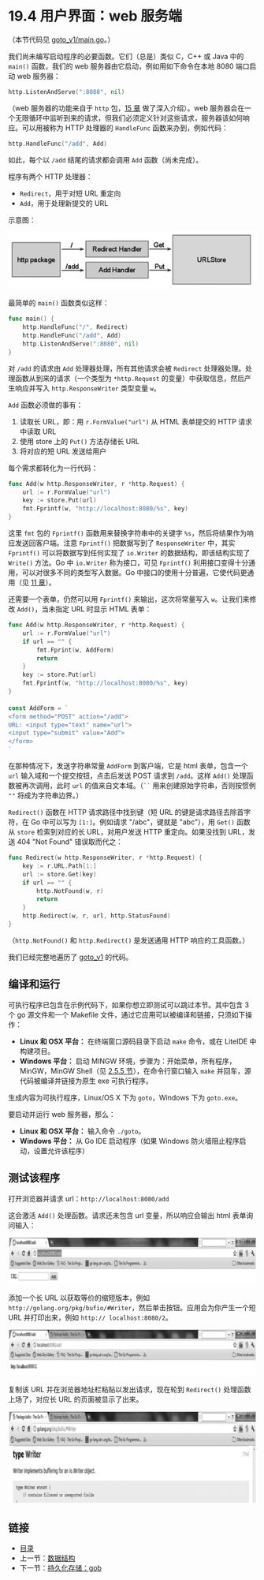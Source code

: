 # 19.4 用户界面：web 服务端

（本节代码见 [goto_v1/main.go](examples/chapter_19/goto_v1/main.go)。）

我们尚未编写启动程序的必要函数。它们（总是）类似 C，C++ 或 Java 中的 `main()` 函数，我们的 web 服务器由它启动，例如用如下命令在本地 8080 端口启动 web 服务器：
```go
http.ListenAndServe(":8080", nil)
```

（web 服务器的功能来自于 `http` 包，[15 章](15.0.md) 做了深入介绍）。web 服务器会在一个无限循环中监听到来的请求，但我们必须定义针对这些请求，服务器该如何响应。可以用被称为 HTTP 处理器的 `HandleFunc` 函数来办到，例如代码：
```go
http.HandleFunc("/add", Add)
```
如此，每个以 `/add` 结尾的请求都会调用 `Add` 函数（尚未完成）。

程序有两个 HTTP 处理器：
- `Redirect`，用于对短 URL 重定向
- `Add`，用于处理新提交的 URL

示意图：

![](images/19.4_fig19.1.jpg?raw=true)

最简单的 `main()` 函数类似这样：
```go
func main() {
	http.HandleFunc("/", Redirect)
	http.HandleFunc("/add", Add)
	http.ListenAndServe(":8080", nil)
}
```

对 `/add` 的请求由 `Add` 处理器处理，所有其他请求会被 `Redirect` 处理器处理。处理函数从到来的请求（一个类型为 `*http.Request` 的变量）中获取信息，然后产生响应并写入 `http.ResponseWriter` 类型变量 `w`。

`Add` 函数必须做的事有：
1. 读取长 URL，即：用 `r.FormValue("url")` 从 HTML 表单提交的 HTTP 请求中读取 URL
2. 使用 store 上的 `Put()` 方法存储长 URL
3. 将对应的短 URL 发送给用户

每个需求都转化为一行代码：
```go
func Add(w http.ResponseWriter, r *http.Request) {
	url := r.FormValue("url")
	key := store.Put(url)
	fmt.Fprintf(w, "http://localhost:8080/%s", key)
}
```

这里 `fmt` 包的 `Fprintf()` 函数用来替换字符串中的关键字 `%s`，然后将结果作为响应发送回客户端。注意 `Fprintf()` 把数据写到了 `ResponseWriter` 中，其实 `Fprintf()` 可以将数据写到任何实现了 `io.Writer` 的数据结构，即该结构实现了 `Write()` 方法。Go 中 `io.Writer` 称为接口，可见 `Fprintf()` 利用接口变得十分通用，可以对很多不同的类型写入数据。Go 中接口的使用十分普遍，它使代码更通用（见 [11 章](11.0.md)）。

还需要一个表单，仍然可以用 `Fprintf()` 来输出，这次将常量写入 `w`。让我们来修改 `Add()`，当未指定 URL 时显示 HTML 表单：
```go
func Add(w http.ResponseWriter, r *http.Request) {
	url := r.FormValue("url")
	if url == "" {
		fmt.Fprint(w, AddForm)
		return
	}
	key := store.Put(url)
	fmt.Fprintf(w, "http://localhost:8080/%s", key)
}

const AddForm = `
<form method="POST" action="/add">
URL: <input type="text" name="url">
<input type="submit" value="Add">
</form>
`
```

在那种情况下，发送字符串常量 `AddForm` 到客户端，它是 html 表单，包含一个 `url` 输入域和一个提交按钮，点击后发送 POST 请求到 `/add`。这样 `Add()` 处理函数被再次调用，此时 `url` 的值来自文本域。（` `` ` 用来创建原始字符串，否则按惯例 `""` 将成为字符串边界。）

`Redirect()` 函数在 HTTP 请求路径中找到键（短 URL 的键是请求路径去除首字符，在 Go 中可以写为 `[1:]`。例如请求 "/abc"，键就是 "abc"），用 `Get()` 函数从 `store` 检索到对应的长 URL，对用户发送 HTTP 重定向。如果没找到 URL，发送 404 "Not Found" 错误取而代之：

```go
func Redirect(w http.ResponseWriter, r *http.Request) {
	key := r.URL.Path[1:]
	url := store.Get(key)
	if url == "" {
		http.NotFound(w, r)
		return
	}
	http.Redirect(w, r, url, http.StatusFound)
}
```

（`http.NotFound()` 和 `http.Redirect()` 是发送通用 HTTP 响应的工具函数。）

我们已经完整地遍历了 [goto_v1](examples/chapter_19/goto_v1) 的代码。

## 编译和运行

可执行程序已包含在示例代码下，如果你想立即测试可以跳过本节。其中包含 3 个 go 源文件和一个 Makefile 文件，通过它应用可以被编译和链接，只须如下操作：
- **Linux 和 OSX 平台：** 在终端窗口源码目录下启动 `make` 命令，或在 LiteIDE 中构建项目。
- **Windows 平台：** 启动 MINGW 环境，步骤为：开始菜单，所有程序，MinGW，MinGW Shell（见 [2.5.5 节](02.5.md)），在命令行窗口输入 `make` 并回车，源代码被编译并链接为原生 exe 可执行程序。

生成内容为可执行程序，Linux/OS X 下为 `goto`，Windows 下为 `goto.exe`。

要启动并运行 web 服务器，那么：
- **Linux 和 OSX 平台：** 输入命令 `./goto`。
- **Windows 平台：** 从 Go IDE 启动程序（如果 Windows 防火墙阻止程序启动，设置允许该程序）

## 测试该程序

打开浏览器并请求  url：`http://localhost:8080/add`

这会激活 `Add()` 处理函数。请求还未包含 url 变量，所以响应会输出 html 表单询问输入：

![](images/19.4_fig19.2.png?raw=true)

添加一个长 URL 以获取等价的缩短版本，例如 `http://golang.org/pkg/bufio/#Writer`，然后单击按钮。应用会为你产生一个短 URL 并打印出来，例如 `http://
localhost:8080/2`。

![](images/19.4_fig19.3.jpg?raw=true)

复制该 URL 并在浏览器地址栏粘贴以发出请求，现在轮到 `Redirect()` 处理函数上场了，对应长 URL 的页面被显示了出来。

![](images/19.4_fig19.4.jpg?raw=true)

## 链接

- [目录](getting-started.md)
- 上一节：[数据结构](19.3.md)
- 下一节：[持久化存储：gob](19.5.md)
